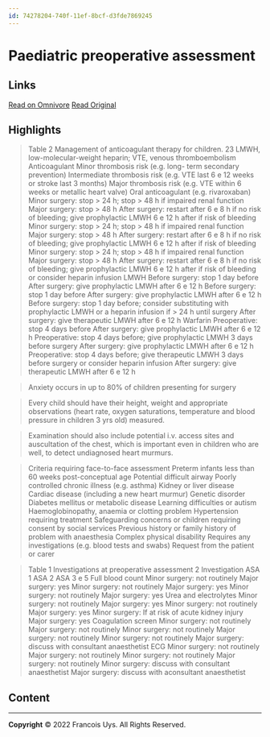 ```yaml
---
id: 74278204-740f-11ef-8bcf-d3fde7869245
---
```


# Paediatric preoperative assessment

## Links
[Read on Omnivore](https://omnivore.app/me/paeds-pre-op-assessment-191fa32ce86)
[Read Original](https://omnivore.app/attachments/u/1057efc1-a17f-41dc-9c81-b6ea8502fec3/attachment.pdf)

## Highlights

> Table 2 Management of anticoagulant therapy for children. 23 LMWH, low-molecular-weight heparin; VTE, venous thromboembolism Anticoagulant Minor thrombosis risk (e.g. long- term secondary prevention) Intermediate thrombosis risk (e.g. VTE last 6 e 12 weeks or stroke last 3 months) Major thrombosis risk (e.g. VTE within 6 weeks or metallic heart valve) Oral anticoagulant (e.g. rivaroxaban) Minor surgery: stop > 24 h; stop > 48 h if impaired renal function Major surgery: stop > 48 h After surgery: restart after 6 e 8 h if no risk of bleeding; give prophylactic LMWH 6 e 12 h after if risk of bleeding Minor surgery: stop > 24 h; stop > 48 h if impaired renal function Major surgery: stop > 48 h After surgery: restart after 6 e 8 h if no risk of bleeding; give prophylactic LMWH 6 e 12 h after if risk of bleeding Minor surgery: stop > 24 h; stop > 48 h if impaired renal function Major surgery: stop > 48 h After surgery: restart after 6 e 8 h if no risk of bleeding; give prophylactic LMWH 6 e 12 h after if risk of bleeding or consider heparin infusion LMWH Before surgery: stop 1 day before After surgery: give prophylactic LMWH after 6 e 12 h Before surgery: stop 1 day before After surgery: give prophylactic LMWH after 6 e 12 h Before surgery: stop 1 day before; consider substituting with prophylactic LMWH or a heparin infusion if > 24 h until surgery After surgery: give therapeutic LMWH after 6 e 12 h Warfarin Preoperative: stop 4 days before After surgery: give prophylactic LMWH after 6 e 12 h Preoperative: stop 4 days before; give prophylactic LMWH 3 days before surgery After surgery: give prophylactic LMWH after 6 e 12 h Preoperative: stop 4 days before; give therapeutic LMWH 3 days before surgery or consider heparin infusion After surgery: give therapeutic LMWH after 6 e 12 h  

> Anxiety occurs in up to 80% of children presenting for surgery  

> Every child should have their height, weight and appropriate observations (heart rate, oxygen saturations, temperature and blood pressure in children 3 yrs old) measured.  

> Examination should also include potential i.v. access sites and auscultation of the chest, which is important even in children who are well, to detect undiagnosed heart murmurs.  

> Criteria requiring face-to-face assessment Preterm infants less than 60 weeks post-conceptual age Potential difficult airway Poorly controlled chronic illness (e.g. asthma) Kidney or liver disease Cardiac disease (including a new heart murmur) Genetic disorder Diabetes mellitus or metabolic disease Learning difficulties or autism Haemoglobinopathy, anaemia or clotting problem Hypertension requiring treatment Safeguarding concerns or children requiring consent by social services Previous history or family history of problem with anaesthesia Complex physical disability Requires any investigations (e.g. blood tests and swabs) Request from the patient or carer  

> Table 1 Investigations at preoperative assessment 2 Investigation ASA 1 ASA 2 ASA 3 e 5 Full blood count Minor surgery: not routinely Major surgery: yes Minor surgery: not routinely Major surgery: yes Minor surgery: not routinely Major surgery: yes Urea and electrolytes Minor surgery: not routinely Major surgery: yes Minor surgery: not routinely Major surgery: yes Minor surgery: If at risk of acute kidney injury Major surgery: yes Coagulation screen Minor surgery: not routinely Major surgery: not routinely Minor surgery: not routinely Major surgery: not routinely Minor surgery: not routinely Major surgery: discuss with consultant anaesthetist ECG Minor surgery: not routinely Major surgery: not routinely Minor surgery: not routinely Major surgery: not routinely Minor surgery: discuss with consultant anaesthetist Major surgery: discuss with aconsultant anaesthetist  


## Content


---

**Copyright**
© 2022 Francois Uys. All Rights Reserved.
